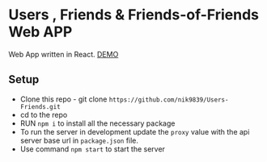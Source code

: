 # Users , Friends & Friends-of-Friends Web APP

Web App written in React. [DEMO](d2aj0uao94yst5.cloudfront.net)

## Setup

 - Clone this repo - git clone `https://github.com/nik9839/Users-Friends.git`
 - cd to the repo
 - RUN `npm i` to install all the necessary package
 - To run the server in development update the `proxy` value with the api server base url in `package.json` file.
 - Use command `npm start` to start the server
